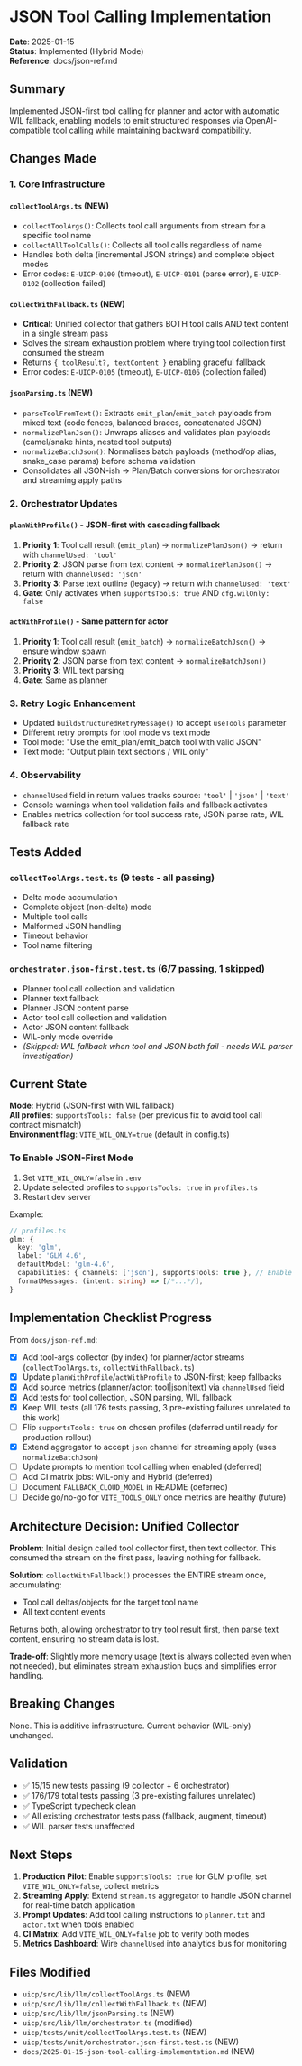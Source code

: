 # JSON Tool Calling Implementation

**Date**: 2025-01-15  
**Status**: Implemented (Hybrid Mode)  
**Reference**: docs/json-ref.md

## Summary

Implemented JSON-first tool calling for planner and actor with automatic WIL fallback, enabling models to emit structured responses via OpenAI-compatible tool calling while maintaining backward compatibility.

## Changes Made

### 1. Core Infrastructure

#### `collectToolArgs.ts` (NEW)
- `collectToolArgs()`: Collects tool call arguments from stream for a specific tool name
- `collectAllToolCalls()`: Collects all tool calls regardless of name
- Handles both delta (incremental JSON strings) and complete object modes
- Error codes: `E-UICP-0100` (timeout), `E-UICP-0101` (parse error), `E-UICP-0102` (collection failed)

#### `collectWithFallback.ts` (NEW)
- **Critical**: Unified collector that gathers BOTH tool calls AND text content in a single stream pass
- Solves the stream exhaustion problem where trying tool collection first consumed the stream
- Returns `{ toolResult?, textContent }` enabling graceful fallback
- Error codes: `E-UICP-0105` (timeout), `E-UICP-0106` (collection failed)

#### `jsonParsing.ts` (NEW)
- `parseToolFromText()`: Extracts `emit_plan`/`emit_batch` payloads from mixed text (code fences, balanced braces, concatenated JSON)
- `normalizePlanJson()`: Unwraps aliases and validates plan payloads (camel/snake hints, nested tool outputs)
- `normalizeBatchJson()`: Normalises batch payloads (method/op alias, snake_case params) before schema validation
- Consolidates all JSON-ish → Plan/Batch conversions for orchestrator and streaming apply paths

### 2. Orchestrator Updates

#### `planWithProfile()` - JSON-first with cascading fallback
1. **Priority 1**: Tool call result (`emit_plan`) → `normalizePlanJson()` → return with `channelUsed: 'tool'`
2. **Priority 2**: JSON parse from text content → `normalizePlanJson()` → return with `channelUsed: 'json'`
3. **Priority 3**: Parse text outline (legacy) → return with `channelUsed: 'text'`
4. **Gate**: Only activates when `supportsTools: true` AND `cfg.wilOnly: false`

#### `actWithProfile()` - Same pattern for actor
1. **Priority 1**: Tool call result (`emit_batch`) → `normalizeBatchJson()` → ensure window spawn
2. **Priority 2**: JSON parse from text content → `normalizeBatchJson()`
3. **Priority 3**: WIL text parsing
4. **Gate**: Same as planner

### 3. Retry Logic Enhancement
- Updated `buildStructuredRetryMessage()` to accept `useTools` parameter
- Different retry prompts for tool mode vs text mode
- Tool mode: "Use the emit_plan/emit_batch tool with valid JSON"
- Text mode: "Output plain text sections / WIL only"

### 4. Observability
- `channelUsed` field in return values tracks source: `'tool'` | `'json'` | `'text'`
- Console warnings when tool validation fails and fallback activates
- Enables metrics collection for tool success rate, JSON parse rate, WIL fallback rate

## Tests Added

### `collectToolArgs.test.ts` (9 tests - all passing)
- Delta mode accumulation
- Complete object (non-delta) mode
- Multiple tool calls
- Malformed JSON handling
- Timeout behavior
- Tool name filtering

### `orchestrator.json-first.test.ts` (6/7 passing, 1 skipped)
- Planner tool call collection and validation
- Planner text fallback
- Planner JSON content parse
- Actor tool call collection and validation
- Actor JSON content fallback
- WIL-only mode override
- *(Skipped: WIL fallback when tool and JSON both fail - needs WIL parser investigation)*

## Current State

**Mode**: Hybrid (JSON-first with WIL fallback)  
**All profiles**: `supportsTools: false` (per previous fix to avoid tool call contract mismatch)  
**Environment flag**: `VITE_WIL_ONLY=true` (default in config.ts)

### To Enable JSON-First Mode

1. Set `VITE_WIL_ONLY=false` in `.env`
2. Update selected profiles to `supportsTools: true` in `profiles.ts`
3. Restart dev server

Example:
```typescript
// profiles.ts
glm: {
  key: 'glm',
  label: 'GLM 4.6',
  defaultModel: 'glm-4.6',
  capabilities: { channels: ['json'], supportsTools: true }, // Enable here
  formatMessages: (intent: string) => [/*...*/],
}
```

## Implementation Checklist Progress

From `docs/json-ref.md`:

- [x] Add tool-args collector (by index) for planner/actor streams (`collectToolArgs.ts`, `collectWithFallback.ts`)
- [x] Update `planWithProfile`/`actWithProfile` to JSON-first; keep fallbacks
- [x] Add source metrics (planner/actor: tool|json|text) via `channelUsed` field
- [x] Add tests for tool collection, JSON parsing, WIL fallback
- [x] Keep WIL tests (all 176 tests passing, 3 pre-existing failures unrelated to this work)
- [ ] Flip `supportsTools: true` on chosen profiles (deferred until ready for production rollout)
- [x] Extend aggregator to accept `json` channel for streaming apply (uses `normalizeBatchJson`)
- [ ] Update prompts to mention tool calling when enabled (deferred)
- [ ] Add CI matrix jobs: WIL-only and Hybrid (deferred)
- [ ] Document `FALLBACK_CLOUD_MODEL` in README (deferred)
- [ ] Decide go/no-go for `VITE_TOOLS_ONLY` once metrics are healthy (future)

## Architecture Decision: Unified Collector

**Problem**: Initial design called tool collector first, then text collector. This consumed the stream on the first pass, leaving nothing for fallback.

**Solution**: `collectWithFallback()` processes the ENTIRE stream once, accumulating:
- Tool call deltas/objects for the target tool name
- All text content events

Returns both, allowing orchestrator to try tool result first, then parse text content, ensuring no stream data is lost.

**Trade-off**: Slightly more memory usage (text is always collected even when not needed), but eliminates stream exhaustion bugs and simplifies error handling.

## Breaking Changes

None. This is additive infrastructure. Current behavior (WIL-only) unchanged.

## Validation

- ✅ 15/15 new tests passing (9 collector + 6 orchestrator)
- ✅ 176/179 total tests passing (3 pre-existing failures unrelated)
- ✅ TypeScript typecheck clean
- ✅ All existing orchestrator tests pass (fallback, augment, timeout)
- ✅ WIL parser tests unaffected

## Next Steps

1. **Production Pilot**: Enable `supportsTools: true` for GLM profile, set `VITE_WIL_ONLY=false`, collect metrics
2. **Streaming Apply**: Extend `stream.ts` aggregator to handle JSON channel for real-time batch application
3. **Prompt Updates**: Add tool calling instructions to `planner.txt` and `actor.txt` when tools enabled
4. **CI Matrix**: Add `VITE_WIL_ONLY=false` job to verify both modes
5. **Metrics Dashboard**: Wire `channelUsed` into analytics bus for monitoring

## Files Modified

- `uicp/src/lib/llm/collectToolArgs.ts` (NEW)
- `uicp/src/lib/llm/collectWithFallback.ts` (NEW)
- `uicp/src/lib/llm/jsonParsing.ts` (NEW)
- `uicp/src/lib/llm/orchestrator.ts` (modified)
- `uicp/tests/unit/collectToolArgs.test.ts` (NEW)
- `uicp/tests/unit/orchestrator.json-first.test.ts` (NEW)
- `docs/2025-01-15-json-tool-calling-implementation.md` (NEW)

